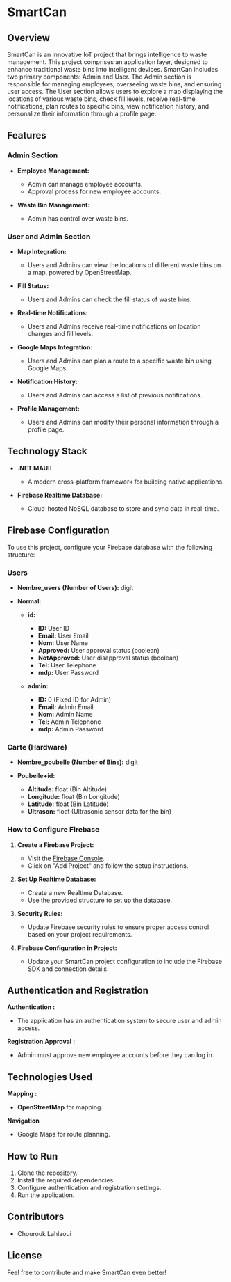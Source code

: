 # SmartCan

## Overview

SmartCan is an innovative IoT project that brings intelligence to waste management. This project comprises an application layer, designed to enhance traditional waste bins into intelligent devices. SmartCan includes two primary components: Admin and User. The Admin section is responsible for managing employees, overseeing waste bins, and ensuring user access. The User section allows users to explore a map displaying the locations of various waste bins, check fill levels, receive real-time notifications, plan routes to specific bins, view notification history, and personalize their information through a profile page.

## Features

### Admin Section

- **Employee Management:**
  - Admin can manage employee accounts.
  - Approval process for new employee accounts.

- **Waste Bin Management:**
  - Admin has control over waste bins.

### User and Admin Section

- **Map Integration:**
  - Users and Admins can view the locations of different waste bins on a map, powered by OpenStreetMap.

- **Fill Status:**
  - Users and Admins can check the fill status of waste bins.

- **Real-time Notifications:**
  - Users and Admins receive real-time notifications on location changes and fill levels.

- **Google Maps Integration:**
  - Users and Admins can plan a route to a specific waste bin using Google Maps.

- **Notification History:**
  - Users and Admins can access a list of previous notifications.

- **Profile Management:**
  - Users and Admins can modify their personal information through a profile page.
    
## Technology Stack

- **.NET MAUI:**
  - A modern cross-platform framework for building native applications.

- **Firebase Realtime Database:**
  - Cloud-hosted NoSQL database to store and sync data in real-time.
  
## Firebase Configuration

To use this project, configure your Firebase database with the following structure:

### Users

- **Nombre_users (Number of Users):** digit

- **Normal:**
  - **id:**
    - **ID:** User ID
    - **Email:** User Email
    - **Nom:** User Name
    - **Approved:** User approval status (boolean)
    - **NotApproved:** User disapproval status (boolean)
    - **Tel:** User Telephone
    - **mdp:** User Password

  - **admin:**
    - **ID:** 0 (Fixed ID for Admin)
    - **Email:** Admin Email
    - **Nom:** Admin Name
    - **Tel:** Admin Telephone
    - **mdp:** Admin Password

### Carte (Hardware)

- **Nombre_poubelle (Number of Bins):** digit

- **Poubelle+id:**
  - **Altitude:** float (Bin Altitude)
  - **Longitude:** float (Bin Longitude)
  - **Latitude:** float (Bin Latitude)
  - **Ultrason:** float (Ultrasonic sensor data for the bin)

### How to Configure Firebase

1. **Create a Firebase Project:**
   - Visit the [Firebase Console](https://console.firebase.google.com/).
   - Click on "Add Project" and follow the setup instructions.

3. **Set Up Realtime Database:**

   - Create a new Realtime Database.
   - Use the provided structure to set up the database.

4. **Security Rules:**
   - Update Firebase security rules to ensure proper access control based on your project requirements.

5. **Firebase Configuration in Project:**
   - Update your SmartCan project configuration to include the Firebase SDK and connection details.

## Authentication and Registration
 **Authentication :**
   - The application has an authentication system to secure user and admin access.


 **Registration Approval :**
   - Admin must approve new employee accounts before they can log in.

## Technologies Used

 **Mapping :**
   - **OpenStreetMap** for mapping.


 **Navigation**
   - Google Maps for route planning.
## How to Run

1. Clone the repository.
2. Install the required dependencies.
3. Configure authentication and registration settings.
4. Run the application.

## Contributors

- Chourouk Lahlaoui

## License

Feel free to contribute and make SmartCan even better!
